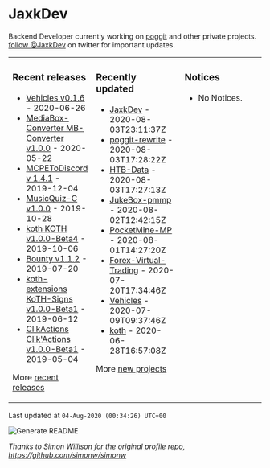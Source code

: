 # JaxkDev
Backend Developer currently working on [poggit](https://github.com/JaxkDev/Poggit) and other private projects. [follow @JaxkDev](https://twitter.com/jaxkdev) on twitter for important updates.

<table><tr><td valign="top" width="33%">

### Recent releases
<!-- recent_releases starts -->
* [Vehicles v0.1.6](https://github.com/JaxkDev/Vehicles/releases/tag/0.1.6) - 2020-06-26
* [MediaBox-Converter MB-Converter v1.0.0](https://github.com/JaxkDev/MediaBox-Converter/releases/tag/1.0.0) - 2020-05-22
* [MCPEToDiscord v 1.4.1](https://github.com/JaxkDev/MCPEToDiscord/releases/tag/1.4.1) - 2019-12-04
* [MusicQuiz-C v1.0.0](https://github.com/JaxkDev/MusicQuiz-C/releases/tag/1.0.0) - 2019-10-28
* [koth KOTH v1.0.0-Beta4](https://github.com/JaxkDev/koth/releases/tag/1.0.0-Beta4) - 2019-10-06
* [Bounty v1.1.2](https://github.com/JaxkDev/Bounty/releases/tag/1.1.2) - 2019-07-20
* [koth-extensions KoTH-Signs v1.0.0-Beta1](https://github.com/JaxkDev/koth-extensions/releases/tag/KoTH-Signs%401.0.0-Beta1) - 2019-06-12
* [ClikActions Clik'Actions v1.0.0-Beta1](https://github.com/JaxkDev/ClikActions/releases/tag/1.0.0-Beta1) - 2019-05-04
<!-- recent_releases ends -->
More [recent releases](https://github.com/JaxkDev/JaxkDev/blob/master/releases.md)
</td><td valign="top" width="35%">

### Recently updated
<!-- recent_updates starts -->
* [JaxkDev](https://github.com/JaxkDev/JaxkDev) - 2020-08-03T23:11:37Z
* [poggit-rewrite](https://github.com/JaxkDev/poggit-rewrite) - 2020-08-03T17:28:22Z
* [HTB-Data](https://github.com/JaxkDev/HTB-Data) - 2020-08-03T17:27:13Z
* [JukeBox-pmmp](https://github.com/JaxkDev/JukeBox-pmmp) - 2020-08-02T12:42:15Z
* [PocketMine-MP](https://github.com/JaxkDev/PocketMine-MP) - 2020-08-01T14:27:20Z
* [Forex-Virtual-Trading](https://github.com/JaxkDev/Forex-Virtual-Trading) - 2020-07-20T17:34:46Z
* [Vehicles](https://github.com/JaxkDev/Vehicles) - 2020-07-09T09:37:46Z
* [koth](https://github.com/JaxkDev/koth) - 2020-06-28T16:57:08Z
<!-- recent_updates ends -->
More [new projects](https://github.com/JaxkDev?tab=repositories)
</td><td valign="top" width="33%">

### Notices
* No Notices.
</td></tr></table>

<!-- updated_at starts -->
Last updated at `04-Aug-2020 (00:34:26) UTC+00`
<!-- updated_at ends -->

![Generate README](https://github.com/JaxkDev/JaxkDev/workflows/Generate%20README/badge.svg)

*Thanks to Simon Willison for the original profile repo, https://github.com/simonw/simonw*
